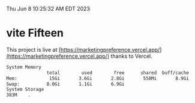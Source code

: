 Thu Jun  8 10:25:32 AM EDT 2023

# vite Fifteen


This project is live at [https://marketingpreference.vercel.app/](https://marketingpreference.vercel.app/) thanks to Vercel.

```bash
System Memory
               total        used        free      shared  buff/cache   available
Mem:            15Gi       3.6Gi       2.8Gi       558Mi       8.9Gi        10Gi
Swap:          8.0Gi       1.1Gi       6.9Gi
System Storage
383M	.
```
